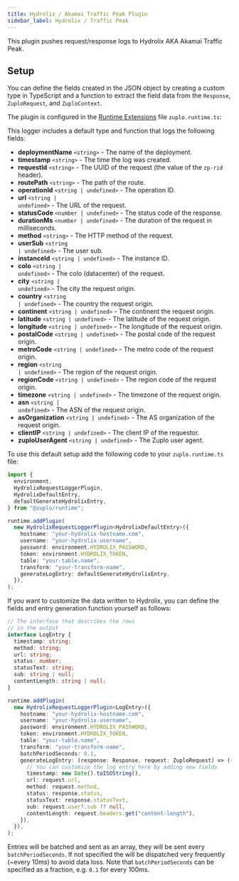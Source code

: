 ```yaml
---
title: Hydrolix / Akamai Traffic Peak Plugin
sidebar_label: Hydrolix / Traffic Peak
---
```


This plugin pushes request/response logs to Hydrolix AKA Akamai Traffic Peak.

<EnterpriseFeature name="Custom logging" />

## Setup

You can define the fields created in the JSON object by creating a custom type
in TypeScript and a function to extract the field data from the `Response`,
`ZuploRequest`, and `ZuploContext`.

The plugin is configured in the [Runtime Extensions](./runtime-extensions.md)
file `zuplo.runtime.ts`:

This logger includes a default type and function that logs the following fields:

- **deploymentName** <code className="text-green-600">&lt;string&gt;</code> -
  The name of the deployment.
- **timestamp** <code className="text-green-600">&lt;string&gt;</code> - The
  time the log was created.
- **requestId** <code className="text-green-600">&lt;string&gt;</code> - The
  UUID of the request (the value of the `zp-rid` header).
- **routePath** <code className="text-green-600">&lt;string&gt;</code> - The
  path of the route.
- **operationId** <code className="text-green-600">&lt;string |
  undefined&gt;</code> - The operation ID.
- **url** <code className="text-green-600">&lt;string | undefined&gt;</code> -
  The URL of the request.
- **statusCode** <code className="text-green-600">&lt;number |
  undefined&gt;</code> - The status code of the response.
- **durationMs** <code className="text-green-600">&lt;number |
  undefined&gt;</code> - The duration of the request in milliseconds.
- **method** <code className="text-green-600">&lt;string&gt;</code> - The HTTP
  method of the request.
- **userSub** <code className="text-green-600">&lt;string |
  undefined&gt;</code> - The user sub.
- **instanceId** <code className="text-green-600">&lt;string |
  undefined&gt;</code> - The instance ID.
- **colo** <code className="text-green-600">&lt;string | undefined&gt;</code> -
  The colo (datacenter) of the request.
- **city** <code className="text-green-600">&lt;string | undefined&gt;</code> -
  The city the request origin.
- **country** <code className="text-green-600">&lt;string |
  undefined&gt;</code> - The country the request origin.
- **continent** <code className="text-green-600">&lt;string |
  undefined&gt;</code> - The continent the request origin.
- **latitude** <code className="text-green-600">&lt;string |
  undefined&gt;</code> - The latitude of the request origin.
- **longitude** <code className="text-green-600">&lt;string |
  undefined&gt;</code> - The longitude of the request origin.
- **postalCode** <code className="text-green-600">&lt;string |
  undefined&gt;</code> - The postal code of the request origin.
- **metroCode** <code className="text-green-600">&lt;string |
  undefined&gt;</code> - The metro code of the request origin.
- **region** <code className="text-green-600">&lt;string |
  undefined&gt;</code> - The region of the request origin.
- **regionCode** <code className="text-green-600">&lt;string |
  undefined&gt;</code> - The region code of the request origin.
- **timezone** <code className="text-green-600">&lt;string |
  undefined&gt;</code> - The timezone of the request origin.
- **asn** <code className="text-green-600">&lt;string | undefined&gt;</code> -
  The ASN of the request origin.
- **asOrganization** <code className="text-green-600">&lt;string |
  undefined&gt;</code> - The AS organization of the request origin.
- **clientIP** <code className="text-green-600">&lt;string |
  undefined&gt;</code> - The client IP of the requestor.
- **zuploUserAgent** <code className="text-green-600">&lt;string |
  undefined&gt;</code> - The Zuplo user agent.

To use this default setup add the following code to your `zuplo.runtime.ts`
file:

```ts title="modules/zuplo.runtime.ts"
import {
  environment,
  HydrolixRequestLoggerPlugin,
  HydrolixDefaultEntry,
  defaultGenerateHydrolixEntry,
} from "@zuplo/runtime";

runtime.addPlugin(
  new HydrolixRequestLoggerPlugin<HydrolixDefaultEntry>({
    hostname: "your-hydrolix-hostname.com",
    username: "your-hydrolix-username",
    password: environment.HYDROLIX_PASSWORD,
    token: environment.HYDROLIX_TOKEN,
    table: "your-table.name",
    transform: "your-transform-name",
    generateLogEntry: defaultGenerateHydrolixEntry,
  }),
);
```

If you want to customize the data written to Hydrolix, you can define the fields
and entry generation function yourself as follows:

```ts title="modules/zuplo.runtime.ts"
// The interface that describes the rows
// in the output
interface LogEntry {
  timestamp: string;
  method: string;
  url: string;
  status: number;
  statusText: string;
  sub: string | null;
  contentLength: string | null;
}

runtime.addPlugin(
  new HydrolixRequestLoggerPlugin<LogEntry>({
    hostname: "your-hydrolix-hostname.com",
    username: "your-hydrolix-username",
    password: environment.HYDROLIX_PASSWORD,
    token: environment.HYDROLIX_TOKEN,
    table: "your-table.name",
    transform: "your-transform-name",
    batchPeriodSeconds: 0.1,
    generateLogEntry: (response: Response, request: ZuploRequest) => ({
      // You can customize the log entry here by adding new fields
      timestamp: new Date().toISOString(),
      url: request.url,
      method: request.method,
      status: response.status,
      statusText: response.statusText,
      sub: request.user?.sub ?? null,
      contentLength: request.headers.get("content-length"),
    }),
  }),
);
```

Entries will be batched and sent as an array, they will be sent every
`batchPeriodSeconds`. If not specified the will be dispatched very frequently
(~every 10ms) to avoid data loss. Note that `batchPeriodSeconds` can be
specified as a fraction, e.g. `0.1` for every 100ms.
